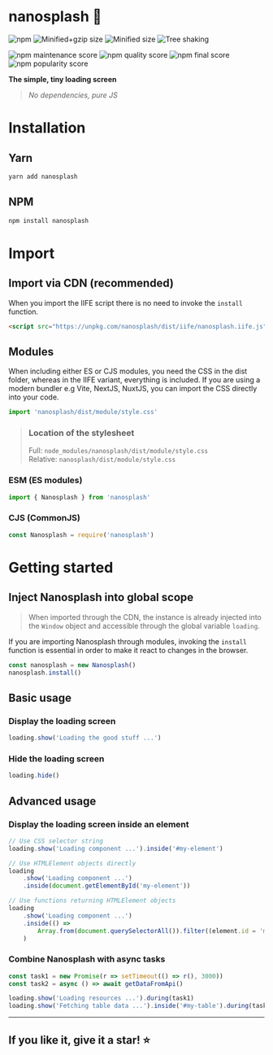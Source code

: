 # nanosplash 🍩

![npm](https://img.shields.io/npm/v/nanosplash)
![Minified+gzip size](https://badgen.net/bundlephobia/minzip/nanosplash)
![Minified size](https://badgen.net/bundlephobia/dependency-count/nanosplash)
![Tree shaking](https://badgen.net/bundlephobia/tree-shaking/nanosplash)

![npm maintenance score](https://img.shields.io/npms-io/maintenance-score/nanosplash)
![npm quality score](https://img.shields.io/npms-io/quality-score/nanosplash)
![npm final score](https://img.shields.io/npms-io/final-score/nanosplash)
![npm popularity score](https://img.shields.io/npms-io/popularity-score/nanosplash)

<strong>The simple, tiny loading screen</strong>

> <em>No dependencies, pure JS</em>

# Installation

## Yarn

```bash
yarn add nanosplash
```

## NPM

```bash
npm install nanosplash
```

# Import

## Import via CDN (recommended)

When you import the IIFE script there is no need to invoke the `install` function.

```html
<script src="https://unpkg.com/nanosplash/dist/iife/nanosplash.iife.js">
```

## Modules

When including either ES or CJS modules, you need the CSS in the dist folder, whereas in the IIFE variant, everything is included. If you are using a modern bundler e.g Vite, NextJS, NuxtJS, you can import the CSS directly into your code.

```js
import 'nanosplash/dist/module/style.css'
```

> ### Location of the stylesheet
>
> Full: `node_modules/nanosplash/dist/module/style.css`<br>
> Relative: `nanosplash/dist/module/style.css`

### ESM (ES modules)

```js
import { Nanosplash } from 'nanosplash'
```

### CJS (CommonJS)

```js
const Nanosplash = require('nanosplash')
```

# Getting started

## Inject Nanosplash into global scope

> When imported through the CDN, the instance is already injected into the `Window` object and accessible through the global variable `loading`.

If you are importing Nanosplash through modules, invoking the `install` function is essential in order to make it react to changes in the browser.

```js
const nanosplash = new Nanosplash()
nanosplash.install()
```

## Basic usage

### Display the loading screen

```js
loading.show('Loading the good stuff ...')
```

### Hide the loading screen

```js
loading.hide()
```

## Advanced usage

### Display the loading screen inside an element

```js
// Use CSS selector string
loading.show('Loading component ...').inside('#my-element')

// Use HTMLElement objects directly
loading
	.show('Loading component ...')
	.inside(document.getElementById('my-element'))

// Use functions returning HTMLElement objects
loading
	.show('Loading component ...')
	.inside(() =>
		Array.from(document.querySelectorAll()).filter((element.id = 'my-element'))[0]
	)
```

### Combine Nanosplash with async tasks

```js
const task1 = new Promise(r => setTimeout(() => r(), 3000))
const task2 = async () => await getDataFromApi()

loading.show('Loading resources ...').during(task1)
loading.show('Fetching table data ...').inside('#my-table').during(task2)
```

<hr>

## If you like it, give it a star! ⭐️
